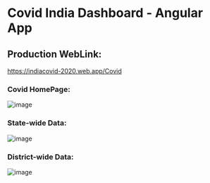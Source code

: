 # Covid India Dashboard - Angular App

## Production WebLink:
https://indiacovid-2020.web.app/Covid


### Covid HomePage:
![image](https://user-images.githubusercontent.com/9113723/87787084-b1917a80-c858-11ea-9ec0-ef5219e4493d.png)


### State-wide Data:
![image](https://user-images.githubusercontent.com/9113723/87787238-ec93ae00-c858-11ea-9754-fc27af175047.png)


### District-wide Data:
![image](https://user-images.githubusercontent.com/9113723/87787325-11882100-c859-11ea-931a-20fc498da3e5.png)


